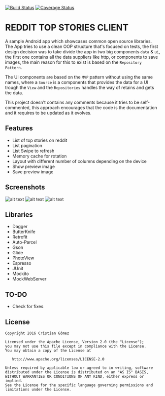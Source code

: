 [![Build Status](https://travis-ci.org/iyubinest/RedditTop50.svg?branch=master)](https://travis-ci.org/iyubinest/RedditTop50)
[![Coverage Status](https://coveralls.io/repos/github/iyubinest/RedditTop50/badge.svg?branch=master)](https://coveralls.io/github/iyubinest/RedditTop50?branch=master)

REDDIT TOP STORIES CLIENT
======

A sample Android app which showcases common open source libraries.
The App tries to use a clean OOP structure that's focused on tests, the first design decision was 
to take divide the app in two big components `data` & `ui`, the first one contains all the data 
suppliers like http, or components to save images, the main reason for this to exist is based on the 
`Repository Pattern`.
 
The UI components are based on the `MVP` pattern without using the same names, where a `Source` is 
a components that provides the data for a UI trough the `View` and the `Repositories` handles the 
way of retains and gets the data. 

This project doesn't contains any comments because it tries to be self-commented, this approach 
encourages that the code is the documentation and it requires to be updated as it evolves.

Features
---------

 * List of top stories on reddit
 * List pagination
 * List Swipe to refresh
 * Memory cache for rotation 
 * Layout with different number of columns depending on the device
 * Show preview image
 * Save preview image


Screenshots
---------

![alt text](https://github.com/iyubinest/RedditTop50/blob/master/app/src/main/res/mipmap-xxxhdpi/ic_launcher.png?raw=true "App Icon")
![alt text](https://github.com/iyubinest/RedditTop50/blob/master/art/list.png "Screnshoot Reddit Posts")
![alt text](https://github.com/iyubinest/RedditTop50/blob/master/art/detail.png "Screnshoot Reddit Preview")


Libraries
---------

 * Dagger
 * ButterKnife
 * Retrofit
 * Auto-Parcel
 * Gson
 * Glide
 * PhotoView
 * Espresso
 * JUnit
 * Mockito
 * MockWebServer
 
 
TO-DO
---------

 * Check for fixes


License
-------

    Copyright 2016 Cristian Gómez

    Licensed under the Apache License, Version 2.0 (the "License");
    you may not use this file except in compliance with the License.
    You may obtain a copy of the License at

       http://www.apache.org/licenses/LICENSE-2.0

    Unless required by applicable law or agreed to in writing, software
    distributed under the License is distributed on an "AS IS" BASIS,
    WITHOUT WARRANTIES OR CONDITIONS OF ANY KIND, either express or implied.
    See the License for the specific language governing permissions and
    limitations under the License.
